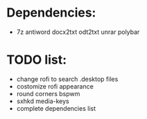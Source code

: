 # Dependencies:
- 7z antiword docx2txt odt2txt unrar polybar

# TODO list:
- change rofi to search .desktop files
- costomize rofi appearance
- round corners bspwm
- sxhkd media-keys
- complete dependencies list
